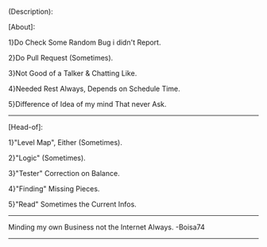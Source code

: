 (Description):

[About]:

1}Do Check Some Random Bug i didn't Report.

2}Do Pull Request (Sometimes).

3}Not Good of a Talker & Chatting Like.

4}Needed Rest Always, Depends on Schedule Time.

5}Difference of Idea of my mind That never Ask.

-----------------------------------------------

[Head-of]:

1}"Level Map", Either (Sometimes).

2}"Logic" (Sometimes).

3}"Tester" Correction on Balance.

4}"Finding" Missing Pieces.

5}"Read" Sometimes the Current Infos.

-----------------------------------------------

Minding my own Business not the Internet Always.
-Boisa74

-----------------------------------------------
